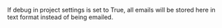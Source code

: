 If debug in project settings is set to True, all emails will be stored here in text format instead of being emailed.